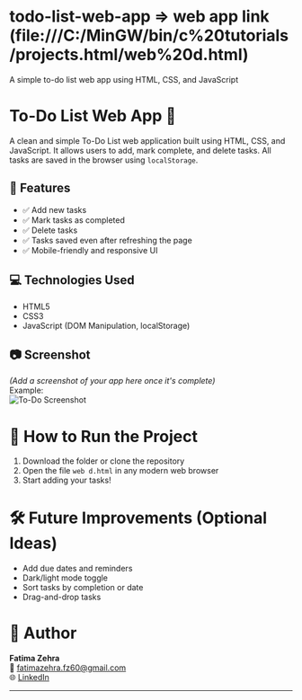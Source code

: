 # todo-list-web-app => web app link (file:///C:/MinGW/bin/c%20tutorials/projects.html/web%20d.html)
A simple to-do list web app using HTML, CSS, and JavaScript
# To-Do List Web App 📝

A clean and simple To-Do List web application built using HTML, CSS, and JavaScript. It allows users to add, mark complete, and delete tasks. All tasks are saved in the browser using `localStorage`.

## 🔧 Features

- ✅ Add new tasks
- ✅ Mark tasks as completed
- ✅ Delete tasks
- ✅ Tasks saved even after refreshing the page
- ✅ Mobile-friendly and responsive UI

## 💻 Technologies Used

- HTML5
- CSS3
- JavaScript (DOM Manipulation, localStorage)

## 📷 Screenshot

*(Add a screenshot of your app here once it's complete)*  
Example:  
![To-Do Screenshot](![to-do-list_web-app](https://github.com/user-attachments/assets/5f9a655c-1b2f-4841-98af-42b6fbf4f80d)
)

# 🚀 How to Run the Project

1. Download the folder or clone the repository
2. Open the file `web d.html` in any modern web browser
3. Start adding your tasks!

# 🛠️ Future Improvements (Optional Ideas)

- Add due dates and reminders
- Dark/light mode toggle
- Sort tasks by completion or date
- Drag-and-drop tasks

# 👤 Author

**Fatima Zehra**  
📧 fatimazehra.fz60@gmail.com  
🌐 [LinkedIn](https://www.linkedin.com/in/fatima-zehra-6a9842327/?trk=public-profile-join-page&lipi=urn%3Ali%3Apage%3Ad_flagship3_profile_view_base%3BzqDY0vBDTVmQFeU%2FtIHGHw%3D%3D)

---


